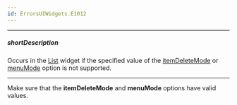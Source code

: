 ```yaml
---
id: ErrorsUIWidgets.E1012
---
```

---
##### shortDescription
Occurs in the [List](/Documentation/ApiReference/UI_Widgets/dxList/) widget if the specified value of the [itemDeleteMode](/Documentation/ApiReference/UI_Widgets/dxList/Configuration/#itemDeleteMode) or [menuMode](/Documentation/ApiReference/UI_Widgets/dxList/Configuration/#menuMode) option is not supported.

---
Make sure that the **itemDeleteMode** and **menuMode** options have valid values.
